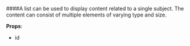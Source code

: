 ####A list can be used to display content related to a single subject. The content can consist of multiple elements of varying type and size.

**Props**:

- id
